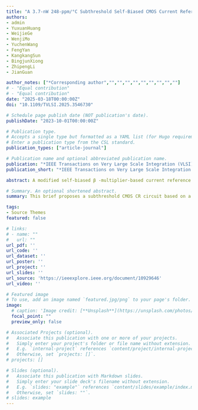 ```yaml
---
title: "A 3.7-nW 248-ppm/°C Subthreshold Self-Biased CMOS Current Reference"
authors:
- admin
- YuxuanHuang
- WeijieGe
- WenjiMo
- YuchenWang
- FengYan
- KangkangSun
- BingjunXiong
- ZhipengLi
- JianGuan

author_notes: ["*Corresponding author","","","","","","","","",""]
# - "Equal contribution"
# - "Equal contribution"
date: "2025-03-18T00:00:00Z"
doi: "10.1109/TVLSI.2025.3546730"

# Schedule page publish date (NOT publication's date).
publishDate: "2023-10-01T00:00:00Z"

# Publication type.
# Accepts a single type but formatted as a YAML list (for Hugo requirements).
# Enter a publication type from the CSL standard.
publication_types: ["article-journal"]

# Publication name and optional abbreviated publication name.
publication: "*IEEE Transactions on Very Large Scale Integration (VLSI) Systems ( Volume: 33, Issue: 7, July 2025)*."
publication_short: "*IEEE Transactions on Very Large Scale Integration (VLSI) Systems ( Volume: 33, Issue: 7, July 2025)*."

abstract: A modified self-biased β -multiplier-based current reference (CR) circuit is proposed for ultralow-power Internet of Things (IoT) application and is realized without any resistors, bipolar junction transistors (BJTs), or operational amplifiers (OPAs). The proposed CR circuit directly generates the reference current from a modified β -multiplier, which is biased by a stacked diode-connected MOS transistor (SDMT)-based compensated through a complementary-to-absolute temperature (CTAT) voltage. The proposed CR is implemented in a standard 0.18- μ m CMOS process with an active area of 0.0069 mm2 and almost all transistors operate in the subthreshold region. Measurement results show that the temperature coefficient (TC) of the CR is 248 ppm/°C in a temperature range from −40 ∘ C to 125 ∘ C. The proposed CR exhibits a line sensitivity (LS) of 0.33%/V within the supply voltage range of 0.8–1.4 V. The output of the CR at room temperature ( 25 ∘ C) is 1.84 nA with a power consumption of 3.7 nW.

# Summary. An optional shortened abstract.
summary: This brief proposes a subthreshold CMOS CR circuit based on a modified self-biased β -multiplier implemented in a standard 0.18-μ m CMOS process for ultralow-power applications. 

tags:
- Source Themes
featured: false

# links:
# - name: ""
#   url: ""
url_pdf: ''
url_code: ''
url_dataset: ''
url_poster: ''
url_project: ''
url_slides: ''
url_source: 'https://ieeexplore.ieee.org/document/10929646'
url_video: ''

# Featured image
# To use, add an image named `featured.jpg/png` to your page's folder. 
image:
  # caption: 'Image credit: [**Unsplash**](https://unsplash.com/photos/jdD8gXaTZsc)'
  focal_point: ""
  preview_only: false

# Associated Projects (optional).
#   Associate this publication with one or more of your projects.
#   Simply enter your project's folder or file name without extension.
#   E.g. `internal-project` references `content/project/internal-project/index.md`.
#   Otherwise, set `projects: []`.
# projects: []

# Slides (optional).
#   Associate this publication with Markdown slides.
#   Simply enter your slide deck's filename without extension.
#   E.g. `slides: "example"` references `content/slides/example/index.md`.
#   Otherwise, set `slides: ""`.
# slides: example
---
```


<!-- {{% callout note %}}
Click the *Cite* button above to demo the feature to enable visitors to import publication metadata into their reference management software.
{{% /callout %}}

{{% callout note %}}
Create your slides in Markdown - click the *Slides* button to check out the example.
{{% /callout %}}

Add the publication's **full text** or **supplementary notes** here. You can use rich formatting such as including [code, math, and images](https://docs.hugoblox.com/content/writing-markdown-latex/). -->
